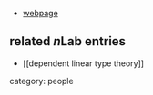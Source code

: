 

* [webpage](http://www.mpi-sws.org/~neelk/)

## related $n$Lab entries

* [[dependent linear type theory]]

category: people